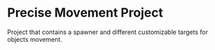 # Precise Movement Project
Project that contains a spawner and different customizable targets for objects movement.
